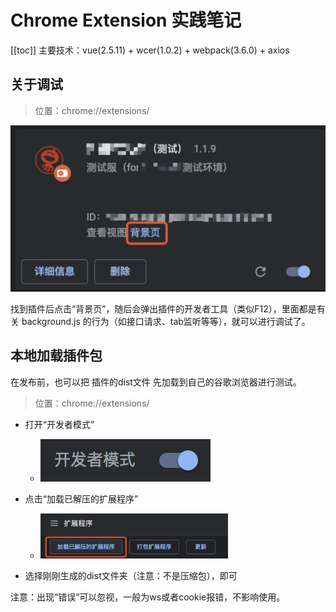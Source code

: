 # Chrome Extension 实践笔记
[[toc]]
主要技术：vue(2.5.11) + wcer(1.0.2) + webpack(3.6.0) + axios

## 关于调试
> 位置：chrome://extensions/

![alt](./img/img-4.png)

找到插件后点击“背景页”，随后会弹出插件的开发者工具（类似F12），里面都是有关 background.js 的行为（如接口请求、tab监听等等），就可以进行调试了。

## 本地加载插件包
在发布前，也可以把 插件的dist文件 先加载到自己的谷歌浏览器进行测试。

> 位置：chrome://extensions/

 - 打开“开发者模式”
    - ![alt](./img/img-2.png)

 - 点击“加载已解压的扩展程序”
    - ![alt](./img/img-3.png)

 - 选择刚刚生成的dist文件夹（注意：不是压缩包），即可
 

注意：出现“错误”可以忽视，一般为ws或者cookie报错，不影响使用。

